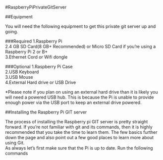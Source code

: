 #RaspberryPiPrivateGitServer  

##Equipment  

You will need the following equipment to get this private git server up and going.

###Required
1.Raspberry Pi  
2.4 GB SD Card(8 GB+ Recommended) or Micro SD Card if you’re using a Raspberry Pi 2 or B+  
3.Ethernet Cord or Wifi dongle  

###Optional
1.Raspberry Pi Case  
2.USB Keyboard  
3.USB Mouse  
4.External Hard drive or USB Drive  

*Please note if you plan on using an external hard drive than it is likely you will need a powered USB hub. This is because the Pi is unable to provide enough power via the USB port to keep an external drive powered.

##Installing the Raspberry Pi GIT server    

The process of installing the Raspberry pi GIT server is pretty straight forward. If you’re not familiar with git and its commands, then it is highly recommended that you take the time to learn them. The few basics further down the page and also point out a few good places to learn more about using Git.    
As always let’s first make sure that the Pi is up to date. Run the following commands

